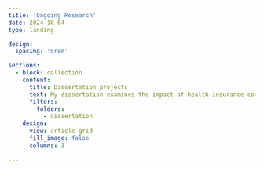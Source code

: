 ```yaml
---
title: 'Ongoing Research'
date: 2024-10-04
type: landing

design:
  spacing: '5rem'

sections:
  - block: collection
    content:
      title: Dissertation projects
      text: My dissertation examines the impact of health insurance coverage policies on reproductive and pregnancy care use among women with disabilities in the United States. This work is funded by an F31 Ruth L. Kirschstein Predoctoral Individual National Research Award from the Eunice Kennedy Shriver National Institute of Child Health & Human Development (NICHD).
      filters:
        folders:
          - dissertation
    design:
      view: article-grid
      fill_image: false
      columns: 3
    
---
```


